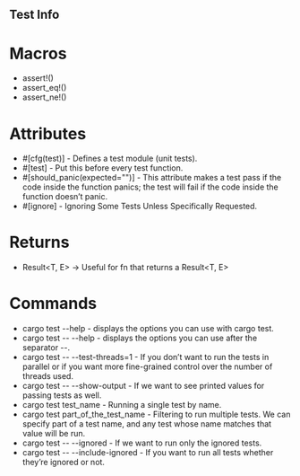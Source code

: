 ## Test Info
# Macros
* assert!()
* assert_eq!()
* assert_ne!()

# Attributes
* #[cfg(test)] - Defines a test module (unit tests).
* #[test] - Put this before every test function.
* #[should_panic(expected="")] - This attribute makes a test pass if the code inside the function panics; the test will fail if the code inside the function doesn’t panic.
* #[ignore] - Ignoring Some Tests Unless Specifically Requested.

# Returns
* Result<T, E> -> Useful for fn that returns a Result<T, E>

# Commands
* cargo test --help                 - displays the options you can use with cargo test.
* cargo test -- --help              - displays the options you can use after the separator --.
* cargo test -- --test-threads=1    - If you don’t want to run the tests in parallel or if you want more fine-grained control over the number of threads used.
* cargo test -- --show-output       - If we want to see printed values for passing tests as well.
* cargo test test_name              - Running a single test by name.
* cargo test part_of_the_test_name  - Filtering to run multiple tests. We can specify part of a test name, and any test whose name matches that value will be run.
* cargo test -- --ignored           - If we want to run only the ignored tests.
* cargo test -- --include-ignored   - If you want to run all tests whether they’re ignored or not.
